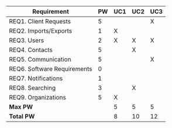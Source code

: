 | Requirement                       | PW | UC1 | UC2 | UC3 |
|-----------------------------------|----|-----|-----|-----|
| REQ1. Client Requests             | 5  |     |     | X   |
| REQ2. Imports/Exports             | 1  | X   |     |     |
| REQ3. Users                       | 2  | X   | X   | X   |
| REQ4. Contacts                    | 5  |     | X   |     |
| REQ5. Communication               | 5  |     |     | X   |
| REQ6. Software Requirements       | 0  |     |     |     |
| REQ7. Notifications               | 1  |     |     |     |
| REQ8. Searching                   | 3  |     | X   |     |
| REQ9. Organizations               | 5  | X   |     |     |
| **Max PW**                        |    | 5   | 5   | 5   |
| **Total PW**                      |    | 8   | 10  | 12  |
